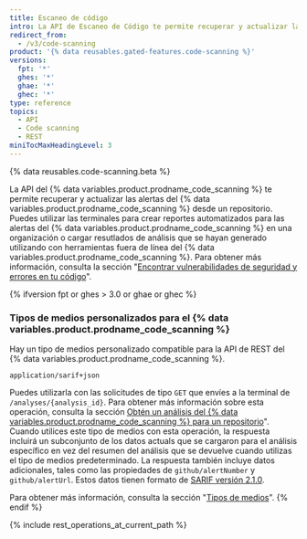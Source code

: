 ```yaml
---
title: Escaneo de código
intro: La API de Escaneo de Código te permite recuperar y actualizar las alertas y análisis de escaneo de código desde un repositorio.
redirect_from:
  - /v3/code-scanning
product: '{% data reusables.gated-features.code-scanning %}'
versions:
  fpt: '*'
  ghes: '*'
  ghae: '*'
  ghec: '*'
type: reference
topics:
  - API
  - Code scanning
  - REST
miniTocMaxHeadingLevel: 3
---
```


{% data reusables.code-scanning.beta %}

La API del {% data variables.product.prodname_code_scanning %} te permite recuperar y actualizar las alertas del {% data variables.product.prodname_code_scanning %} desde un repositorio. Puedes utilizar las terminales para crear reportes automatizados para las alertas del {% data variables.product.prodname_code_scanning %} en una organización o cargar resutlados de análisis que se hayan generado utilizando con herramientas fuera de línea del {% data variables.product.prodname_code_scanning %}. Para obtener más información, consulta la sección "[Encontrar vulnerabilidades de seguridad y errores en tu código](/github/finding-security-vulnerabilities-and-errors-in-your-code)".

{% ifversion fpt or ghes > 3.0 or ghae or ghec %}
### Tipos de medios personalizados para el {% data variables.product.prodname_code_scanning %}

Hay un tipo de medios personalizado compatible para la API de REST del {% data variables.product.prodname_code_scanning %}. 

    application/sarif+json

Puedes utilizarla con las solicitudes de tipo `GET` que envíes a la terminal de `/analyses/{analysis_id}`. Para obtener más información sobre esta operación, consulta la sección [Obtén un análisis del {% data variables.product.prodname_code_scanning %} para un repositorio](#get-a-code-scanning-analysis-for-a-repository)". Cuando utilices este tipo de medios con esta operación, la respuesta incluirá un subconjunto de los datos actuals que se cargaron para el análisis específico en vez del resumen del análisis que se devuelve cuando utilizas el tipo de medios predeterminado. La respuesta también incluye datos adicionales, tales como las propiedades de `github/alertNumber` y `github/alertUrl`. Estos datos tienen formato de [SARIF versión 2.1.0](https://docs.oasis-open.org/sarif/sarif/v2.1.0/cs01/sarif-v2.1.0-cs01.html).

Para obtener más información, consulta la sección "[Tipos de medios](/rest/overview/media-types)".
{% endif %}

{% include rest_operations_at_current_path %}
